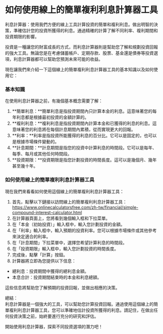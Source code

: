 如何使用線上的簡單複利利息計算器工具
==================

利息計算器：使用我們方便的線上工具計算投資的簡單和複利利息。做出明智的決策，準確估計您的投資所獲得的利息。通過精確的計算了解不同利率、複利期間和投資期限的影響。

投資是一種讓您的財富成長的方式，而利息計算器則是幫助您了解和規劃投資回報的強大工具。無論您是在考慮儲蓄帳戶、定期存款、股票、基金還是債券等投資選項，利息計算器都可以幫助您預測未來可能的收益。

現在讓我們來介紹一下這個線上的簡單複利利息計算器工具的基本知識以及如何使用它：

### 基本知識

在使用利息計算器之前，有幾個基本概念需要了解：

1. **簡單利息：**簡單利息是指投資期間內只計算本金的利息。這意味著您的每年利息都是根據最初投資的金額計算的。
2. **複利利息：**複利利息是指投資期間內計算本金和已獲得的利息的利息。這意味著您的利息將在每個計息期間內累積，從而實現更大的回報。
3. **利率：**利率是指投資所能獲得的利息的百分比。它可以是固定的，也可以是根據市場條件變動的。
4. **計息期間：**計息期間是指您的投資中計算利息的時間段。它可以是每年、每季、每月或其他任何時間段。
5. **投資期限：**投資期限是指您計劃投資的時間長度。這可以是幾個月、幾年甚至幾十年。

### 如何使用線上的簡單複利利息計算器工具

現在我們來看看如何使用這個線上的簡單複利利息計算器工具：

1. 首先，點擊以下鏈接以訪問線上的簡單複利利息計算器工具：<https://www.onlinecalculatorsfree.com/zh-tw/financial/simple-compound-interest-calculator.html>
2. 在計算器頁面上，您將看到幾個輸入框和下拉菜單。
3. 在「本金（初始投資）」輸入框中，輸入您計劃投資的金額。
4. 在「利率」輸入框中，輸入預期的投資利率。您可以根據市場條件或其他參考來決定適合的利率。
5. 在「計息期間」下拉菜單中，選擇您希望計算利息的時間段。
6. 在「投資期限」輸入框中，輸入您計劃投資的時間長度。
7. 完成後，點擊「計算」按鈕。
8. 計算器將立即為您提供以下信息：

- 總利息：投資期間中獲得的總利息金額。
- 本息合計：投資期間結束時的本金和利息總額。

這些信息將幫助您了解預期的投資回報，並做出相應的決策。

總結：  
利息計算器是一個強大的工具，可以幫助您計算投資回報。通過使用這個線上的簡單複利利息計算器工具，您可以準確地估計投資所獲得的利息。請記住，在做出任何投資決策之前，始終要進行充分的研究和評估。

開始使用利息計算器，探索不同投資選項的潛力吧！